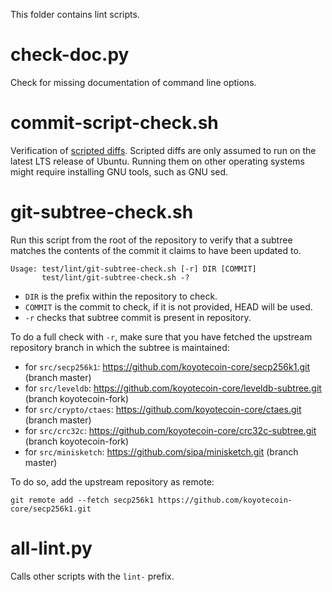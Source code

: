 This folder contains lint scripts.

check-doc.py
============
Check for missing documentation of command line options.

commit-script-check.sh
======================
Verification of [scripted diffs](/doc/developer-notes.md#scripted-diffs).
Scripted diffs are only assumed to run on the latest LTS release of Ubuntu. Running them on other operating systems
might require installing GNU tools, such as GNU sed.

git-subtree-check.sh
====================
Run this script from the root of the repository to verify that a subtree matches the contents of
the commit it claims to have been updated to.

```
Usage: test/lint/git-subtree-check.sh [-r] DIR [COMMIT]
       test/lint/git-subtree-check.sh -?
```

- `DIR` is the prefix within the repository to check.
- `COMMIT` is the commit to check, if it is not provided, HEAD will be used.
- `-r` checks that subtree commit is present in repository.

To do a full check with `-r`, make sure that you have fetched the upstream repository branch in which the subtree is
maintained:
* for `src/secp256k1`: https://github.com/koyotecoin-core/secp256k1.git (branch master)
* for `src/leveldb`: https://github.com/koyotecoin-core/leveldb-subtree.git (branch koyotecoin-fork)
* for `src/crypto/ctaes`: https://github.com/koyotecoin-core/ctaes.git (branch master)
* for `src/crc32c`: https://github.com/koyotecoin-core/crc32c-subtree.git (branch koyotecoin-fork)
* for `src/minisketch`: https://github.com/sipa/minisketch.git (branch master)

To do so, add the upstream repository as remote:

```
git remote add --fetch secp256k1 https://github.com/koyotecoin-core/secp256k1.git
```

all-lint.py
===========
Calls other scripts with the `lint-` prefix.
